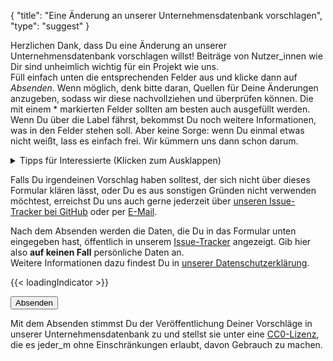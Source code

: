 {
    "title": "Eine Änderung an unserer Unternehmensdatenbank vorschlagen",
    "type": "suggest"
}

Herzlichen Dank, dass Du eine Änderung an unserer Unternehmensdatenbank vorschlagen willst! Beiträge von Nutzer_innen wie Dir sind unheimlich wichtig für ein Projekt wie uns.  
Füll einfach unten die entsprechenden Felder aus und klicke dann auf *Absenden*. Wenn möglich, denk bitte daran, Quellen für Deine Änderungen anzugeben, sodass wir diese nachvollziehen und überprüfen können. Die mit einem * markierten Felder sollten am besten auch ausgefüllt werden. Wenn Du über die Label fährst, bekommst Du noch weitere Informationen, was in den Felder stehen soll. Aber keine Sorge: wenn Du einmal etwas nicht weißt, lass es einfach frei. Wir kümmern uns dann schon darum.

<details>
<summary>Tipps für Interessierte (Klicken zum Ausklappen)</summary>
Falls Du Dich etwas intensiver damit beschäftigen willst, was für Daten wir wie sammeln wollen, kannst Du diese Tipps hier lesen.
Wenn Du diese beim Vorschlagen berücksichtigst, erleichterst Du uns unsere Arbeit beim Bearbeiten Deiner Einreichungen. Die Tipps sind aber natürlich <strong>komplett optional</strong>. Egal ob Du keinen, einen, ein paar oder alle Tipps befolgst: Wir freuen uns über jeden Vorschlag!

- Der erste und meist auch beste Anlaufpunkt um Daten über eine Firma zu finden ist die Datenschutzerklärung. Das ist auch direkt eine tolle Quelle.
- Wir wollen wirklich keine persönlichen Daten in der Datenbank speichern, auch nicht, wenn eine (E-Mail)-Adresse einen Namen enthält, wie z.B. <code>kim.mustermensch@example.org</code>.
- Die Kontaktdetails von eventuellen Datenschutzbeauftragten bevorzugen wir gegenüber den normalen Kontaktdetails einer Firma.
- Manchmal kann es vorkommen, dass Firmen eine_n externe_n Datenschutzbeauftrage_n angeben. Dann nehmen wir lieber deren_dessen Adresse. 
    - c/o externe_r Datenschutzbeauftrage_r GmbH & Co. KG  
      Beispielweg 1  
      12345 Stadt  
      Deutschland
- Unser Lieblingsadressformat kannst Du oben im Beispiel auch sehen: Zeilen per "Enter" trennen, den Firmennamen nicht mit aufnehmen und am Ende das Land.
- Falls Du noch mehr wissen willst, dann schau doch bei unserem [`data`-Repo bei GitHub](https://github.com/datenanfragen/data/) vorbei.

</details>

Falls Du irgendeinen Vorschlag haben solltest, der sich nicht über dieses Formular klären lässt, oder Du es aus sonstigen Gründen nicht verwenden möchtest, erreichst Du uns auch gerne jederzeit über [unseren Issue-Tracker bei GitHub](https://github.com/datenanfragen/data/issues) oder per [E-Mail](mailto:data@datenanfragen.de).

<div class="box box-warning">Nach dem Absenden werden die Daten, die Du in das Formular unten eingegeben hast, öffentlich in unserem <a href="https://github.com/datenanfragen/data/pulls">Issue-Tracker</a> angezeigt. Gib hier also <strong>auf keinen Fall</strong> persönliche Daten an.<br>Weitere Informationen dazu findest Du in <a href="/privacy/#nutzer-inneninhalte-zur-unternehmensdatenbank">unserer Datenschutzerklärung</a>.</div>

{{< loadingIndicator >}}

<div id="suggest-form">
<button id="submit-suggest-form" class="button button-primary">Absenden <span class="icon icon-arrow-right"></span></button><div class="clearfix"></div>
</div>


Mit dem Absenden stimmst Du der Veröffentlichung Deiner Vorschläge in unserer Unternehmensdatenbank zu und stellst sie unter eine [CC0-Lizenz](https://creativecommons.org/publicdomain/zero/1.0/deed.de), die es jeder_m ohne Einschränkungen erlaubt, davon Gebrauch zu machen.
